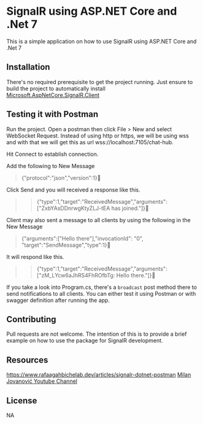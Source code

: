 # SignalR using ASP.NET Core and .Net 7

This is a simple application on how to use SignalR using ASP.NET Core and .Net 7

## Installation

There's no required prerequisite to get the project running. Just ensure to build the project to automatically install [Microsoft.AspNetCore.SignalR.Client](https://www.nuget.org/packages/Microsoft.AspNetCore.SignalR.Client/7.0.8/)

## Testing it with Postman

Run the project. Open a postman then click File > New and select WebSocket Request. Instead of using http or https, we will be using wss and with that we will get this as url wss://localhost:7105/chat-hub.

Hit Connect to establish connection.

Add the following to New Message

> {"protocol":"json","version":1}

Click Send and you will received a response like this.

>> {"type":1,"target":"ReceivedMessage","arguments":["ZxbYAsDDnrwgKtyZLJ-tEA has joined."]}

Client may also sent a message to all clients by using the following in the New Message

> {"arguments":["Hello there"],"invocationId": "0", "target":"SendMessage","type":1}

It will respond like this.

>> {"type":1,"target":"ReceivedMessage","arguments":["zM_LYcw6aJhRS4FhROfbTg: Hello there."]}

If you take a look into Program.cs, there's a `broadcast` post method there to send notifications to all clients. You can either test it using Postman or with swagger definition after running the app.

## Contributing

Pull requests are not welcome. The intention of this is to provide a brief example on how to use the package for SignalR development.

## Resources

https://www.rafaagahbichelab.dev/articles/signalr-dotnet-postman
[Milan Jovanović Youtube Channel](https://www.youtube.com/watch?v=9_pRk7PwkpY&ab_channel=MilanJovanovi%C4%87)

## License

NA